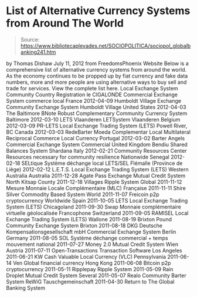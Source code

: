 # List of Alternative Currency Systems from Around The World

> Source: https://www.bibliotecapleyades.net/SOCIOPOLITICA/sociopol_globalbanking241.htm

by Thomas Dishaw
July 11, 2012
from FreedomsPhoenix Website
Below is a comprehensive list of alternative currency systems from around the world.
As the economy continues to be propped up by fiat currency and fake data numbers, more and more people are using alternative ways to buy sell and trade for services.
View the complete list here.
Local Exchange System
Community
Country
Registration
le CIGALONDE Commercial Exchange System
commerce local
France
2012-04-09
Humboldt Village Exchange Community Exchange System
Humboldt Village
United States
2012-04-03
The Baltimore BNote Robust Complementary Community Currency System
Baltimore
2012-03-10
LETS Vlaanderen LETSystem
Vlaanderen
Belgium
2012-03-09
PR-LETS Local Exchange Trading System (LETS)
Powell River, BC
Canada
2012-03-03
RedeBarter Moeda Complementar Local Multilateral Reciprocal Commerce Local Currency
Portugal
2012-03-02
Barter Angels Commercial Exchange System
Commercial
United Kingdom
Bendiu Shared Balances System
Shardana
Italy
2012-02-21
Community Resources Center Resources necessary for community resilience
Nationwide
Senegal
2012-02-18
SELtique Système déchange local LETS/SEL
Flémalle (Province de Liège)
2012-02-12
L.E.T.S. Local Exchange Trading System (LETS)
Western Australia
Australia
2011-12-28
Agate Pass Exchange Mutual Credit System
North Kitsap County
2011-12-18
Villages Ripple System
Global
2011-11-12
Mesure Monnaie Locale Complémentaire (MLC)
Française
2011-11-11
Shire Silver Commodity Based System
World
2011-11-07
Freicoin p2p cryptocurrency
Worldwide
Spain
2011-10-05
LETS Local Exchange Trading System (LETS)
Chicagoland
2011-09-30
Swap Monnaie complémentaire virtuelle géolocalisée
Francophone
Switzerland
2011-09-05
RAMISEL Local Exchange Trading System (LETS)
Wallone
2011-08-19
Brixton Pound Community Exchange System
Brixton
2011-08-18
DKG Deutsche Kompensationsgesellschaft mbH Commercial Exchange System
Berlin
Germany
2011-08-05
SOL Système déchange commercial + temps
mouvement national
2011-07-27
Money 2.0 Mutual Credit System
Wien
Austria
2011-07-11
Open-Transactions Transaction Software
Los Angeles
2011-06-21
KW Cash Valuable Local Currency (VLC)
Pennsylvania
2011-06-14
Ven Global financial currency
Hong Kong
2011-06-08
Bitcoin p2p cryptocurrency
2011-05-11
Ripplepay Ripple System
2011-05-09
Rain Droplet Mutual Credit System
Several
2011-05-07
Realo Community Barter System
ReWiG Tauschgemeinschaft
2011-04-30
Return to The Global Banking System
